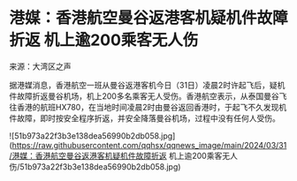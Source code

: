 # 港媒：香港航空曼谷返港客机疑机件故障折返 机上逾200乘客无人伤

来源：大湾区之声

据港媒消息，香港航空一班从曼谷返港客机今日（31日）凌晨2时许起飞后，疑机件故障折返曼谷机场，机上200多名乘客无人受伤。香港航空表示，从泰国曼谷飞往香港的航班HX780，在当地时间凌晨2时由曼谷返回香港时，于起飞不久发现机件故障，即时按安全程序折返，并安全降落曼谷机场，过程中没有任何人受伤。

![51b973a22f3b3e138dea56990b2db058.jpg](https://raw.githubusercontent.com/qqhsx/qqnews_image/main/2024/03/31/港媒：香港航空曼谷返港客机疑机件故障折返 机上逾200乘客无人伤/51b973a22f3b3e138dea56990b2db058.jpg)

